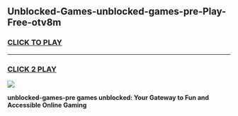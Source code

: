 
## Unblocked-Games-unblocked-games-pre-Play-Free-otv8m
<h3>
<a href="https://premium76.site?title=unblocked-games-pre&ref=19M">CLICK TO PLAY</a></h3>
<hr>

<h3>
<a href="https://premium76.site?title=unblocked-games-pre&ref=19M">CLICK 2 PLAY</a>
  
</h3>

<a href="https://premium76.site?title=unblocked-games-pre&ref=19M"><img src="https://clearcache.store/games.png"></a>


**unblocked-games-pre games unblocked: Your Gateway to Fun and Accessible Online Gaming**
